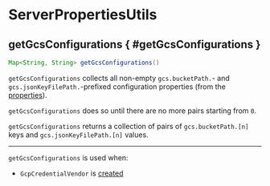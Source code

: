 # ServerPropertiesUtils

## getGcsConfigurations { #getGcsConfigurations }

``` java
Map<String, String> getGcsConfigurations()
```

`getGcsConfigurations` collects all non-empty `gcs.bucketPath.`- and `gcs.jsonKeyFilePath.`-prefixed configuration properties (from the [properties](#properties)).

`getGcsConfigurations` does so until there are no more pairs starting from `0`.

`getGcsConfigurations` returns a collection of pairs of `gcs.bucketPath.[n]` keys and `gcs.jsonKeyFilePath.[n]` values.

---

`getGcsConfigurations` is used when:

* `GcpCredentialVendor` is [created](../credential-vending/GcpCredentialVendor.md#gcsConfigurations)
